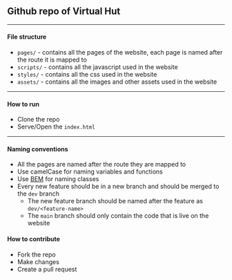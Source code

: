 ## Github repo of Virtual Hut

---

#### File structure

- `pages/` - contains all the pages of the website, each page is named after the route it is mapped to
- `scripts/` - contains all the javascript used in the website
- `styles/` - contains all the css used in the website
- `assets/` - contains all the images and other assets used in the website

---

#### How to run

- Clone the repo
- Serve/Open the `index.html`

---

#### Naming conventions

- All the pages are named after the route they are mapped to
- Use camelCase for naming variables and functions
- Use [BEM](https://en.bem.info/methodology/naming-convention/) for naming classes
- Every new feature should be in a new branch and should be merged to the `dev` branch
  - The new feature branch should be named after the feature as `dev/<feature-name>`
  - The `main` branch should only contain the code that is live on the website

#### How to contribute

- Fork the repo
- Make changes
- Create a pull request
